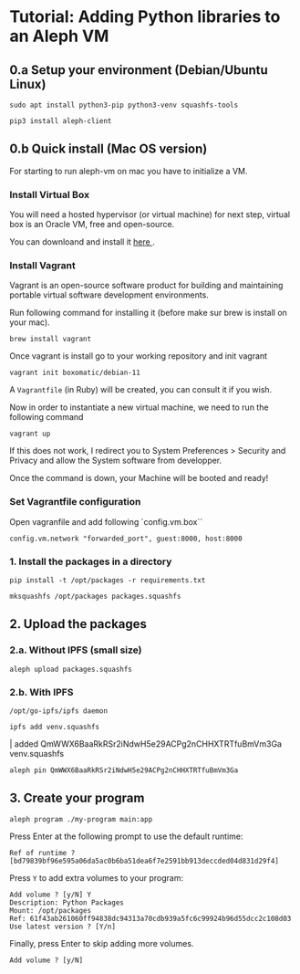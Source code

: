 # Tutorial: Adding Python libraries to an Aleph VM

## 0.a Setup your environment (Debian/Ubuntu Linux)
```shell
sudo apt install python3-pip python3-venv squashfs-tools
```

```shell
pip3 install aleph-client
```

## 0.b Quick install (Mac OS version)

For starting to run aleph-vm on mac you have to initialize a VM.

### Install Virtual Box
You will need a hosted hypervisor (or virtual machine) for next step, virtual box is an Oracle VM, free and open-source.

You can downloand and install it <a href="https://www.virtualbox.org/wiki/Downloads">here </a>.

### Install Vagrant
Vagrant is an open-source software product for building and maintaining portable virtual software development environments.

Run following command for installing it (before make sur brew is install on your mac).

```shell
brew install vagrant
```

Once vagrant is install go to your working repository and init vagrant

```shell
vagrant init boxomatic/debian-11
```

A `Vagrantfile` (in Ruby) will be created, you can consult it if you wish.

Now in order to instantiate a new virtual machine, we need to run the following command

```shell
vagrant up
```

If this does not work, I redirect you to System Preferences > Security and Privacy and allow the System software from developper.

Once the command is down, your Machine will be booted and ready!

### Set Vagrantfile configuration

Open vagranfile and add following `config.vm.box``

```shell
config.vm.network "forwarded_port", guest:8000, host:8000
```

### 1. Install the packages in a directory

```shell
pip install -t /opt/packages -r requirements.txt
```

```shell
mksquashfs /opt/packages packages.squashfs
```


## 2. Upload the packages

### 2.a. Without IPFS (small size)

```shell
aleph upload packages.squashfs
```

### 2.b. With IPFS
```shell
/opt/go-ipfs/ipfs daemon
```

```shell
ipfs add venv.squashfs
```
| added QmWWX6BaaRkRSr2iNdwH5e29ACPg2nCHHXTRTfuBmVm3Ga venv.squashfs

```shell
aleph pin QmWWX6BaaRkRSr2iNdwH5e29ACPg2nCHHXTRTfuBmVm3Ga
```

## 3. Create your program

```shell
aleph program ./my-program main:app
```

Press Enter at the following prompt to use the default runtime:
```
Ref of runtime ? [bd79839bf96e595a06da5ac0b6ba51dea6f7e2591bb913deccded04d831d29f4]
```

Press `Y` to add extra volumes to your program:
``` 
Add volume ? [y/N] Y
Description: Python Packages
Mount: /opt/packages
Ref: 61f43ab261060ff94838dc94313a70cdb939a5fc6c99924b96d55dcc2c108d03
Use latest version ? [Y/n] 
```

Finally, press Enter to skip adding more volumes.
```shell
Add volume ? [y/N]
```
